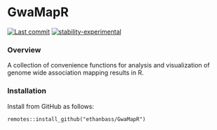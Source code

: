 # GwaMapR
[![Last commit](https://img.shields.io/github/last-commit/ethanbass/GwaMapR)]()
[![stability-experimental](https://img.shields.io/badge/stability-experimental-orange.svg)](https://github.com/emersion/stability-badges#experimental)

### Overview

A collection of convenience functions for analysis and visualization of genome wide association mapping results in R.

### Installation

Install from GitHub as follows:

```{r}
remotes::install_github("ethanbass/GwaMapR")
```
